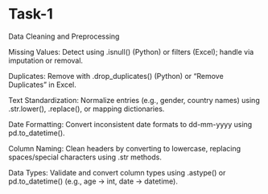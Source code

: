 # Task-1
Data Cleaning and Preprocessing

 Missing Values: Detect using .isnull() (Python) or filters (Excel); handle via imputation or removal.

Duplicates: Remove with .drop_duplicates() (Python) or “Remove Duplicates” in Excel.

Text Standardization: Normalize entries (e.g., gender, country names) using .str.lower(), .replace(), or mapping dictionaries.

Date Formatting: Convert inconsistent date formats to dd-mm-yyyy using pd.to_datetime().

Column Naming: Clean headers by converting to lowercase, replacing spaces/special characters using .str methods.

Data Types: Validate and convert column types using .astype() or pd.to_datetime() (e.g., age → int, date → datetime).


